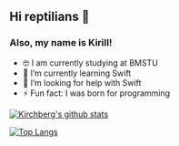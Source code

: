 ## Hi reptilians 🐍
### Also, my name is Kirill!

- 🤓 I am currently studying at BMSTU
- 🌱 I’m currently learning Swift
- 🤔 I’m looking for help with Swift
- ⚡ Fun fact: I was born for programming

[![Kirchberg's github stats](https://github-readme-stats.vercel.app/api?username=kirchberg&count_private=true&show_icons=true&theme=vue)](https://github.com/anuraghazra/github-readme-stats)

[![Top Langs](https://github-readme-stats.vercel.app/api/top-langs/?username=kirchberg)](https://github.com/anuraghazra/github-readme-stats)<br>
